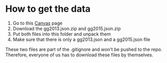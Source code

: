 # How to get the data

1. Go to this [Canvas](https://canvas.northwestern.edu/courses/88875/files/folder/Project%201?) page
2. Download the gg2013.json.zip and gg2015.json.zip
3. Put both files into this folder and unpack them
4. Make sure that there is only a gg2013.json and a gg2015.json file

These two files are part of the .gitignore and won't be pushed to the repo. Therefore, everyone of us has to download these files by themselves.